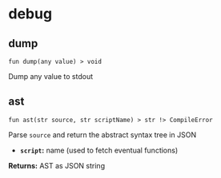 # debug

## dump
```buzz
fun dump(any value) > void 
```
Dump any value to stdout

## ast
```buzz
fun ast(str source, str scriptName) > str !> CompileError 
```
Parse `source` and return the abstract syntax tree in JSON
- **`script`:** name (used to fetch eventual functions)

**Returns:** AST as JSON string
